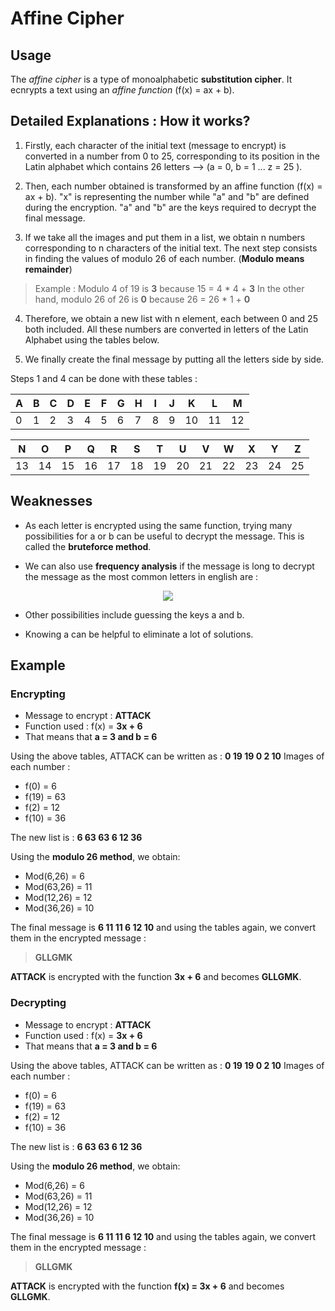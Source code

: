 # Affine Cipher

## Usage

The *affine cipher* is a type of monoalphabetic **substitution cipher**. It ecnrypts a text using an *affine function* (f(x) = ax + b).

## Detailed Explanations : How it works?

1. Firstly, each character of the initial text (message to encrypt) is converted in a number from 0 to 25, corresponding to its position in the Latin alphabet which contains 26 letters --> (a = 0, b = 1 ... z = 25 ).

2. Then, each number obtained is transformed by an affine function (f(x) = ax + b). "x" is representing the number while "a" and "b" are defined during the encryption. "a" and "b" are the keys required to decrypt the final message. 

3. If we take all the images and put them in a list, we obtain n numbers corresponding to n characters of the initial text. The next step consists in finding the values of modulo 26 of each number. (**Modulo means remainder**)

> Example : Modulo 4 of 19 is **3** because 15 = 4 * 4 + **3** In the other hand, modulo 26 of 26 is **0** because 26 = 26 * 1 + **0**

4. Therefore, we obtain a new list with n element, each between 0 and 25 both included. All these numbers are converted in letters of the Latin Alphabet using the tables below.

5. We finally create the final message by putting all the letters side by side.

Steps 1 and 4 can be done with these tables : 

| A | B | C | D | E | F | G | H | I | J | K  | L  | M  |
|---|---|---|---|---|---|---|---|---|---|----|----|----|
| 0 | 1 | 2 | 3 | 4 | 5 | 6 | 7 | 8 | 9 | 10 | 11 | 12 |

| N  | O  | P  | Q  | R  | S  | T  | U  | V  | W  | X  | Y  | Z  |
|----|----|----|----|----|----|----|----|----|----|----|----|----|
| 13 | 14 | 15 | 16 | 17 | 18 | 19 | 20 | 21 | 22 | 23 | 24 | 25 |

## Weaknesses

- As each letter is encrypted using the same function, trying many possibilities for a or b can be useful to decrypt the message. This is called the **bruteforce method**.

- We can also use **frequency analysis** if the message is long to decrypt the message as the most common letters in english are :

<p align="center"> 
<img src="https://upload.wikimedia.org/wikipedia/commons/thumb/d/d5/English_letter_frequency_%28alphabetic%29.svg/340px-English_letter_frequency_%28alphabetic%29.svg.png">
</p>

- Other possibilities include guessing the keys a and b.

- Knowing a can be helpful to eliminate a lot of solutions.

## Example

### Encrypting

- Message to encrypt : **ATTACK**
- Function used : f(x) = **3x + 6**
- That means that **a = 3 and b = 6**

Using the above tables, ATTACK can be written as : **0 19 19 0 2 10**
Images of each number :

- f(0) = 6
- f(19) = 63 
- f(2) = 12
- f(10) = 36

The new list is : **6 63 63 6 12 36**

Using the **modulo 26 method**, we obtain:

- Mod(6,26) = 6
- Mod(63,26) = 11
- Mod(12,26) = 12
- Mod(36,26) = 10

The final message is **6 11 11 6 12 10** and using the tables again, we convert them in the encrypted message :

> **GLLGMK**

**ATTACK** is encrypted with the function **3x + 6** and becomes **GLLGMK**.

### Decrypting

- Message to encrypt : **ATTACK**
- Function used : f(x) = **3x + 6**
- That means that **a = 3 and b = 6**

Using the above tables, ATTACK can be written as : **0 19 19 0 2 10**
Images of each number :

- f(0) = 6
- f(19) = 63 
- f(2) = 12
- f(10) = 36

The new list is : **6 63 63 6 12 36**

Using the **modulo 26 method**, we obtain:

- Mod(6,26) = 6
- Mod(63,26) = 11
- Mod(12,26) = 12
- Mod(36,26) = 10

The final message is **6 11 11 6 12 10** and using the tables again, we convert them in the encrypted message :

> **GLLGMK**

**ATTACK** is encrypted with the function **f(x) = 3x + 6** and becomes **GLLGMK**.

